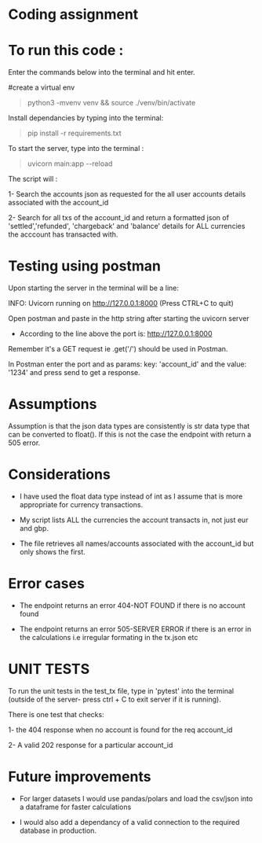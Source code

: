 # Coding assignment

# To run this code :

Enter the commands below into the terminal and hit enter.

#create a virtual env

> python3 -mvenv venv && source ./venv/bin/activate

Install dependancies by typing into the terminal:

> pip install -r requirements.txt

To start the server, type into the terminal : 

> uvicorn main:app --reload 


The script will :

1- Search the accounts json as requested for the all user accounts details associated with the account_id

2- Search for all txs of the account_id and return a formatted json of 'settled','refunded', 'chargeback' and 'balance' details for ALL currencies the acccount has transacted with.

# Testing using postman

Upon starting the server in the terminal will be a line:

INFO: Uvicorn running on http://127.0.0.1:8000 (Press CTRL+C to quit)

Open postman and paste in the http string after starting the uvicorn server

* According to the line above the port is:  http://127.0.0.1:8000

Remember it's a GET request ie .get('/') should be used in Postman.

In Postman enter the port and as params: key: 'account_id' and the value: '1234' and press send to get a response.


# Assumptions

Assumption is that the json data types are consistently is str data type that can be converted to float().
If this is not the case the endpoint with return a 505 error.

# Considerations

- I have used the float data type instead of int as I assume that is more appropriate for currency transactions.

- My script lists ALL the currencies the account transacts in, not just eur and gbp.

- The file retrieves all names/accounts associated with the account_id but only shows the first.


# Error cases

- The endpoint returns an error 404-NOT FOUND if there is no account found

- The endpoint returns an error 505-SERVER ERROR if there is an error in the calculations i.e irregular formating in the tx.json etc


# UNIT TESTS

To run the unit tests in the test_tx file, type in 'pytest' into the terminal (outside of the server- press ctrl + C to exit server if it is running).

There is one test that checks:

1- the 404 response when no account is found for the req account_id

2- A valid 202 response for a particular account_id


# Future improvements

- For larger datasets I would use pandas/polars and load the csv/json into a dataframe for faster calculations

- I would also add a dependancy of a valid connection to the required database in production.